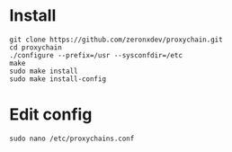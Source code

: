 # Install
```
git clone https://github.com/zeronxdev/proxychain.git
cd proxychain
./configure --prefix=/usr --sysconfdir=/etc
make
sudo make install
sudo make install-config
```
# Edit config
```
sudo nano /etc/proxychains.conf
```